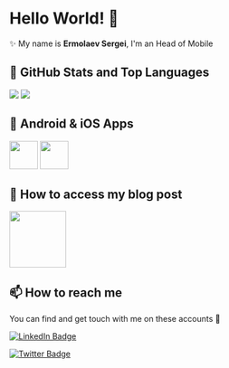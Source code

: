 # Hello World! 👋

✨ My name is **Ermolaev Sergei**, I'm an  Head of Mobile


## 📌 GitHub Stats and Top Languages

<p float="center">
  <img  src="https://github-readme-stats.vercel.app/api?username=ermolnik&show_icons=true&theme=dark&count_private=true&hide=contribs,issue" />
  <img  src="https://github-readme-stats.vercel.app/api/top-langs/?username=ermolnik&layout=compact&theme=dark" />
</p>



## 📲 Android & iOS Apps
<code><a href="https://play.google.com/store/apps/developer?id=ermolnik" target="_blank"><img height="50" src="https://www.vectorlogo.zone/logos/google_play/google_play-tile.svg"></a></code>
<code><a href="https://apps.apple.com/us/developer/sergei-ermolaev/id1287614199" target="_blank"><img height="50" src="https://images.idgesg.net/images/article/2019/07/ios13-app-store-hero-100802526-large.jpg"></a></code>


## 📝 How to access my blog post
<img src="https://amorev.ru/wp-content/uploads/2020/05/unnamed-file.png" width="100" height="100" url="(https://habr.com/ru/users/ermolnik)"/>

## 📫 How to reach me

You can find and get touch with me on these accounts 👀

[![LinkedIn Badge](https://img.shields.io/badge/ermolnik-follow%20on%20linkedin-blue?style=for-the-badge&logo=linkedin)](https://www.linkedin.com/in/sergei-ermolaev-330a54184/)

[![Twitter Badge](https://img.shields.io/badge/ermolnik-follow%20on%20twitter-blue?style=for-the-badge&logo=twitter)](https://twitter.com/ermolnik666)
